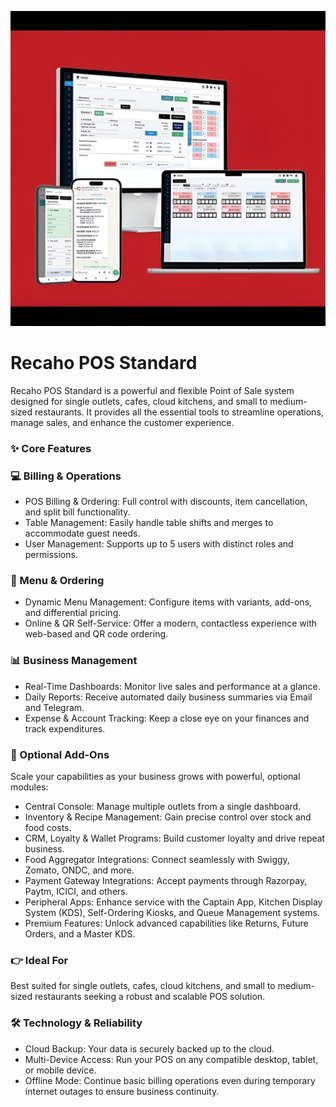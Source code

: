 <p align="center">
<img src="2221212121 (1) (1).jpg" alt="Recaho POS Standard Interface on multiple devices" width="700"/>
</p>


# Recaho POS Standard

Recaho POS Standard is a powerful and flexible Point of Sale system designed for single outlets, cafes, cloud kitchens, and small to medium-sized restaurants. It provides all the essential tools to streamline operations, manage sales, and enhance the customer experience.


### ✨ Core Features


### 💻 Billing & Operations

* POS Billing & Ordering: Full control with discounts, item cancellation, and split bill functionality.
* Table Management: Easily handle table shifts and merges to accommodate guest needs.
* User Management: Supports up to 5 users with distinct roles and permissions.

### 🍔 Menu & Ordering

* Dynamic Menu Management: Configure items with variants, add-ons, and differential pricing.
* Online & QR Self-Service: Offer a modern, contactless experience with web-based and QR code ordering.

### 📊 Business Management

* Real-Time Dashboards: Monitor live sales and performance at a glance.
* Daily Reports: Receive automated daily business summaries via Email and Telegram.
* Expense & Account Tracking: Keep a close eye on your finances and track expenditures.


### 🚀 Optional Add-Ons

Scale your capabilities as your business grows with powerful, optional modules:
* Central Console: Manage multiple outlets from a single dashboard.
* Inventory & Recipe Management: Gain precise control over stock and food costs.
* CRM, Loyalty & Wallet Programs: Build customer loyalty and drive repeat business.
* Food Aggregator Integrations: Connect seamlessly with Swiggy, Zomato, ONDC, and more.
* Payment Gateway Integrations: Accept payments through Razorpay, Paytm, ICICI, and others.
* Peripheral Apps: Enhance service with the Captain App, Kitchen Display System (KDS), Self-Ordering Kiosks, and Queue Management systems.
* Premium Features: Unlock advanced capabilities like Returns, Future Orders, and a Master KDS.

### 👉 Ideal For

Best suited for single outlets, cafes, cloud kitchens, and small to medium-sized restaurants seeking a robust and scalable POS solution.


### 🛠️ Technology & Reliability

* Cloud Backup: Your data is securely backed up to the cloud.
* Multi-Device Access: Run your POS on any compatible desktop, tablet, or mobile device.
* Offline Mode: Continue basic billing operations even during temporary internet outages to ensure business continuity.
